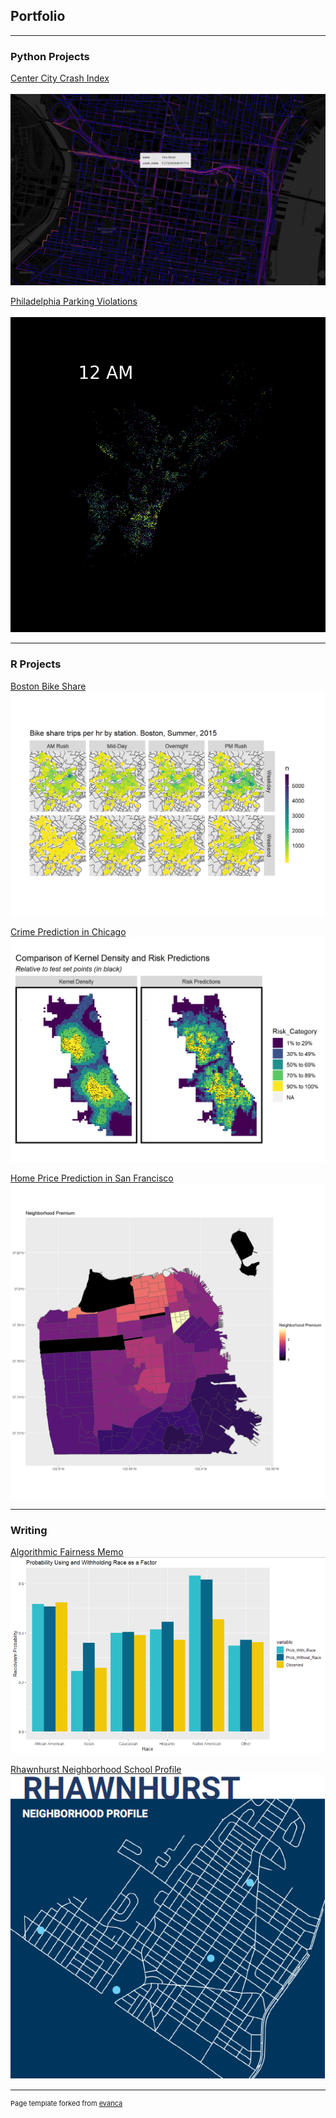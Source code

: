 ## Portfolio

---

### Python Projects

[Center City Crash Index](/portfolio_materials/Dodson_Ben_Crash_Index.html)
<br><br>
<img src="images/crash_index.png?raw=true"/>

[Philadelphia Parking Violations](/portfolio_materials/Dodson_Ben_Parking_Violations.html)
<br><br>
<img src="images/parking_violations.gif?raw=true"/>

---

### R Projects

[Boston Bike Share](/portfolio_materials/Dodson_Ben_Bike_Share.html)
<img src="images/bike_share.png?raw=true"/>


[Crime Prediction in Chicago](/portfolio_materials/Dodson_Ben_Risk_Prediction.html)
<img src="images/risk_prediction.png?raw=true"/>


[Home Price Prediction in San Francisco]("/portfolio_materials/Dodson_Ben_Risk_Prediction.html")
<img src="images/price_prediction.png?raw=true"/>

---

### Writing

[Algorithmic Fairness Memo](/portfolio_materials/Dodson_Ben_Algorithm_Fairness.pdf)
<img src="images/algorithm_fairness.png?raw=true"/>

[Rhawnhurst Neighborhood School Profile](/portfolio_materials/Dodson_Ben_Rhawnhurst.pdf)
<img src="images/rhawn.png?raw=true"/>

---
<p style="font-size:11px">Page template forked from <a href="https://github.com/evanca/quick-portfolio">evanca</a></p>
<!-- Remove above link if you don't want to attibute -->
